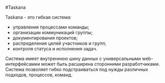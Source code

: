 #Taskana

Taskana - это гибкая система:
+  управления процессами команды;
+  организации коммуникаций группы;
+  документирования проектов;
+  распределения целей участников и групп;
+  контроля статуса и исполнения задач.

Система имеет внутреннюю шину данных с универсальными web-интерфейсамии может быть расширена сторонними разработчиками.
Система позволяет гибко подстраиваться под нужды различных подходов, процессов, команд.
